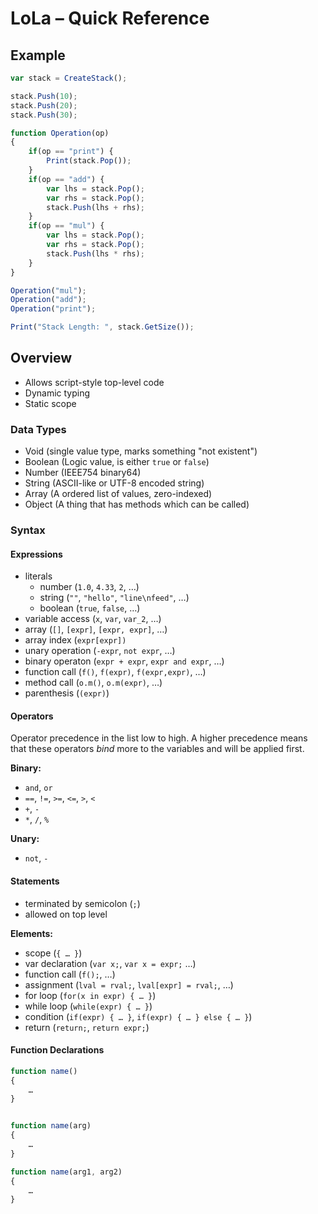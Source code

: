 # LoLa – Quick Reference

## Example

```js
var stack = CreateStack();

stack.Push(10);
stack.Push(20);
stack.Push(30);

function Operation(op)
{
	if(op == "print") {
		Print(stack.Pop());
	}
	if(op == "add") {
		var lhs = stack.Pop();
		var rhs = stack.Pop();
		stack.Push(lhs + rhs);
	}
	if(op == "mul") {
		var lhs = stack.Pop();
		var rhs = stack.Pop();
		stack.Push(lhs * rhs);
	}
}

Operation("mul");
Operation("add");
Operation("print");

Print("Stack Length: ", stack.GetSize());
```

## Overview

- Allows script-style top-level code
- Dynamic typing
- Static scope


### Data Types
- Void (single value type, marks something "not existent")
- Boolean (Logic value, is either `true` or `false`)
- Number (IEEE754 binary64)
- String (ASCII-like or UTF-8 encoded string)
- Array (A ordered list of values, zero-indexed)
- Object (A thing that has methods which can be called)

### Syntax

#### Expressions

- literals
	- number (`1.0`, `4.33`, `2`, …)
	- string (`""`, `"hello"`, `"line\nfeed"`, …)
	- boolean (`true`, `false`, …)
- variable access (`x`, `var`, `var_2`, …)
- array (`[]`, `[expr]`, `[expr, expr]`, …)
- array index (`expr[expr])`
- unary operation (`-expr`, `not expr`, …)
- binary operaton (`expr + expr`, `expr and expr`, …)
- function call (`f()`, `f(expr)`, `f(expr,expr)`, …)
- method call (`o.m()`, `o.m(expr)`, …)
- parenthesis (`(expr)`)

#### Operators

Operator precedence in the list low to high. A higher precedence means
that these operators *bind* more to the variables and will be applied
first.

**Binary:**
- `and`, `or`
- `==`, `!=`, `>=`, `<=`, `>`, `<`
- `+`, `-`
- `*`, `/`, `%`

**Unary:**
- `not`, `-`

#### Statements

- terminated by semicolon (`;`)
- allowed on top level

**Elements:**
- scope (`{ … }`)
- var declaration (`var x;`, `var x = expr;` …)
- function call (`f();`, …)
- assignment (`lval = rval;`, `lval[expr] = rval;`, …)
- for loop (`for(x in expr) { … }`)
- while loop (`while(expr) { … }`)
- condition (`if(expr) { … }`, `if(expr) { … } else { … }`)
- return (`return;`, `return expr;`)

#### Function Declarations

```js
function name()
{
	…
}


function name(arg)
{
	…
}

function name(arg1, arg2)
{
	…
}
```

